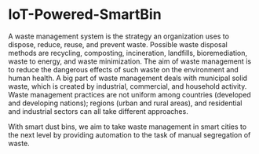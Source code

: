 # IoT-Powered-SmartBin
A waste management system is the strategy an organization uses to dispose, reduce, reuse, and prevent waste. Possible waste disposal methods are recycling, composting, incineration, landfills, bioremediation, waste to energy, and waste minimization. The aim of waste management is to reduce the dangerous effects of such waste on the environment and human health. A big part of waste management deals with municipal solid waste, which is created by industrial, commercial, and household activity. Waste management practices are not uniform among countries (developed and developing nations); regions (urban and rural areas), and residential and industrial sectors can all take different approaches.

With smart dust bins, we aim to take waste management in smart cities to the next level by providing automation to the task of manual segregation of waste.

